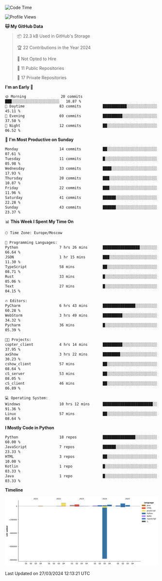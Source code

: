 <!--START_SECTION:waka-->
![Code Time](http://img.shields.io/badge/Code%20Time-236%20hrs%201%20min-blue)

![Profile Views](http://img.shields.io/badge/Profile%20Views-19-blue)

**🐱 My GitHub Data** 

> 📦 22.3 kB Used in GitHub's Storage 
 > 
> 🏆 22 Contributions in the Year 2024
 > 
> 🚫 Not Opted to Hire
 > 
> 📜 11 Public Repositories 
 > 
> 🔑 17 Private Repositories 
 > 
**I'm an Early 🐤** 

```text
🌞 Morning                20 commits          ███░░░░░░░░░░░░░░░░░░░░░░   10.87 % 
🌆 Daytime                83 commits          ███████████░░░░░░░░░░░░░░   45.11 % 
🌃 Evening                69 commits          █████████░░░░░░░░░░░░░░░░   37.50 % 
🌙 Night                  12 commits          ██░░░░░░░░░░░░░░░░░░░░░░░   06.52 % 
```
📅 **I'm Most Productive on Sunday** 

```text
Monday                   14 commits          ██░░░░░░░░░░░░░░░░░░░░░░░   07.61 % 
Tuesday                  11 commits          █░░░░░░░░░░░░░░░░░░░░░░░░   05.98 % 
Wednesday                33 commits          ████░░░░░░░░░░░░░░░░░░░░░   17.93 % 
Thursday                 20 commits          ███░░░░░░░░░░░░░░░░░░░░░░   10.87 % 
Friday                   22 commits          ███░░░░░░░░░░░░░░░░░░░░░░   11.96 % 
Saturday                 41 commits          ██████░░░░░░░░░░░░░░░░░░░   22.28 % 
Sunday                   43 commits          ██████░░░░░░░░░░░░░░░░░░░   23.37 % 
```


📊 **This Week I Spent My Time On** 

```text
🕑︎ Time Zone: Europe/Moscow

💬 Programming Languages: 
Python                   7 hrs 26 mins       █████████████████░░░░░░░░   66.64 % 
JSON                     1 hr 15 mins        ███░░░░░░░░░░░░░░░░░░░░░░   11.30 % 
TypeScript               58 mins             ██░░░░░░░░░░░░░░░░░░░░░░░   08.71 % 
Rust                     33 mins             █░░░░░░░░░░░░░░░░░░░░░░░░   05.06 % 
Text                     27 mins             █░░░░░░░░░░░░░░░░░░░░░░░░   04.15 % 

🔥 Editors: 
PyCharm                  6 hrs 43 mins       ███████████████░░░░░░░░░░   60.28 % 
WebStorm                 3 hrs 49 mins       █████████░░░░░░░░░░░░░░░░   34.32 % 
Pycharm                  36 mins             █░░░░░░░░░░░░░░░░░░░░░░░░   05.39 % 

🐱‍💻 Projects: 
copter_client            4 hrs 14 mins       █████████░░░░░░░░░░░░░░░░   37.95 % 
axShow                   3 hrs 22 mins       ████████░░░░░░░░░░░░░░░░░   30.23 % 
cshow_client             57 mins             ██░░░░░░░░░░░░░░░░░░░░░░░   08.64 % 
cS_server                53 mins             ██░░░░░░░░░░░░░░░░░░░░░░░   08.05 % 
cS_client                46 mins             ██░░░░░░░░░░░░░░░░░░░░░░░   06.89 % 

💻 Operating System: 
Windows                  10 hrs 12 mins      ███████████████████████░░   91.36 % 
Linux                    57 mins             ██░░░░░░░░░░░░░░░░░░░░░░░   08.64 % 
```

**I Mostly Code in Python** 

```text
Python                   18 repos            ███████████████░░░░░░░░░░   60.00 % 
JavaScript               7 repos             ██████░░░░░░░░░░░░░░░░░░░   23.33 % 
HTML                     3 repos             ██░░░░░░░░░░░░░░░░░░░░░░░   10.00 % 
Kotlin                   1 repo              █░░░░░░░░░░░░░░░░░░░░░░░░   03.33 % 
Java                     1 repo              █░░░░░░░░░░░░░░░░░░░░░░░░   03.33 % 
```



**Timeline**

![Lines of Code chart](https://raw.githubusercontent.com/adlemx/adlemx/main/assets/bar_graph.png)


 Last Updated on 27/03/2024 12:13:21 UTC
<!--END_SECTION:waka-->
